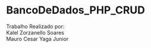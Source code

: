 # BancoDeDados_PHP_CRUD

Trabalho Realizado por:<br>
Kalel Zorzanello Soares <br>
Mauro Cesar Yaga Junior 
